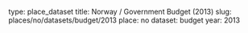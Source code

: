 type: place_dataset
title: Norway / Government Budget (2013)
slug: places/no/datasets/budget/2013
place: no
dataset: budget
year: 2013
